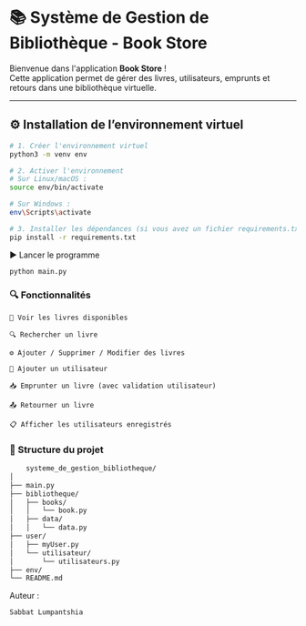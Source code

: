 # 📚 Système de Gestion de Bibliothèque - Book Store

Bienvenue dans l'application **Book Store** !  
Cette application permet de gérer des livres, utilisateurs, emprunts et retours dans une bibliothèque virtuelle.

---

## ⚙️ Installation de l’environnement virtuel

```bash
# 1. Créer l'environnement virtuel
python3 -m venv env

# 2. Activer l'environnement
# Sur Linux/macOS :
source env/bin/activate

# Sur Windows :
env\Scripts\activate

# 3. Installer les dépendances (si vous avez un fichier requirements.txt)
pip install -r requirements.txt
```

▶️ Lancer le programme

```bash
python main.py
```

### 🔍 Fonctionnalités

    📖 Voir les livres disponibles

    🔍 Rechercher un livre

    ⚙️ Ajouter / Supprimer / Modifier des livres

    👤 Ajouter un utilisateur

    📥 Emprunter un livre (avec validation utilisateur)

    📤 Retourner un livre

    📋 Afficher les utilisateurs enregistrés

### 📁 Structure du projet

```bash
    systeme_de_gestion_bibliotheque/
│
├── main.py
├── bibliotheque/
│   ├── books/
│   │   └── book.py
│   ├── data/
│   │   └── data.py
├── user/
│   ├── myUser.py
│   └── utilisateur/
│       └── utilisateurs.py
├── env/
└── README.md
```

Auteur :

```bash
Sabbat Lumpantshia
```
